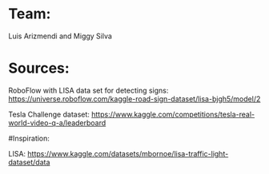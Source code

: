 # Team: 
Luis Arizmendi and Miggy Silva
# Sources: 

RoboFlow with LISA data set for detecting signs: 
https://universe.roboflow.com/kaggle-road-sign-dataset/lisa-bjgh5/model/2 

Tesla Challenge dataset: 
https://www.kaggle.com/competitions/tesla-real-world-video-q-a/leaderboard 

#Inspiration: 

LISA: https://www.kaggle.com/datasets/mbornoe/lisa-traffic-light-dataset/data 
